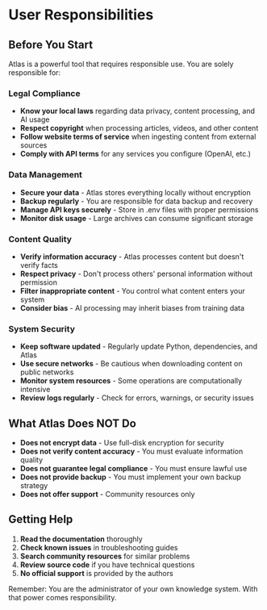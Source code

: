 # User Responsibilities

## Before You Start
Atlas is a powerful tool that requires responsible use. You are solely responsible for:

### Legal Compliance
- **Know your local laws** regarding data privacy, content processing, and AI usage
- **Respect copyright** when processing articles, videos, and other content
- **Follow website terms of service** when ingesting content from external sources
- **Comply with API terms** for any services you configure (OpenAI, etc.)

### Data Management
- **Secure your data** - Atlas stores everything locally without encryption
- **Backup regularly** - You are responsible for data backup and recovery
- **Manage API keys securely** - Store in .env files with proper permissions
- **Monitor disk usage** - Large archives can consume significant storage

### Content Quality
- **Verify information accuracy** - Atlas processes content but doesn't verify facts
- **Respect privacy** - Don't process others' personal information without permission
- **Filter inappropriate content** - You control what content enters your system
- **Consider bias** - AI processing may inherit biases from training data

### System Security
- **Keep software updated** - Regularly update Python, dependencies, and Atlas
- **Use secure networks** - Be cautious when downloading content on public networks
- **Monitor system resources** - Some operations are computationally intensive
- **Review logs regularly** - Check for errors, warnings, or security issues

## What Atlas Does NOT Do
- **Does not encrypt data** - Use full-disk encryption for security
- **Does not verify content accuracy** - You must evaluate information quality
- **Does not guarantee legal compliance** - You must ensure lawful use
- **Does not provide backup** - You must implement your own backup strategy
- **Does not offer support** - Community resources only

## Getting Help
1. **Read the documentation** thoroughly
2. **Check known issues** in troubleshooting guides
3. **Search community resources** for similar problems
4. **Review source code** if you have technical questions
5. **No official support** is provided by the authors

Remember: You are the administrator of your own knowledge system. With that power comes responsibility. 